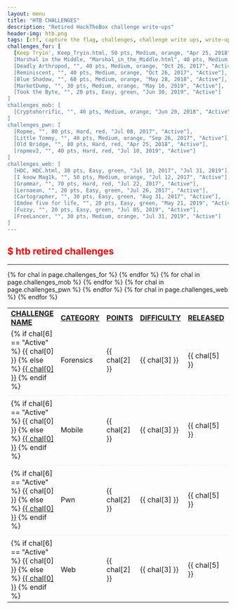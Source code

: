 ```yaml
---
layout: menu
title: "HTB CHALLENGES"
description: "Retired HackTheBox challenge write-ups"
header-img: htb.png
tags: [ctf, capture the flag, challenges, challenge write ups, write-ups, writeups, write-up, writeup, htb, hackthebox, solutions]
challenges_for: [
  [Keep Tryin', Keep_Tryin.html, 50 pts, Medium, orange, "Apr 25, 2018", "Oct 27, 2019"],  
  [Marshal in the Middle, "Marshal_in_the_Middle.html", 40 pts, Medium, orange, "Sep 01, 2017", "Jan 10, 2020"],
  [Deadly Arthropod, "", 40 pts, Medium, orange, "Oct 26, 2017", "Active"],
  [Reminiscent, "", 40 pts, Medium, orange, "Oct 26, 2017", "Active"], 
  [Blue Shadow, "", 60 pts, Medium, orange, "May 28, 2018", "Active"], 
  [MarketDump, "", 30 pts, Medium, orange, "May 16, 2019", "Active"], 
  [Took the Byte, "", 20 pts, Easy, green, "Jun 30, 2019", "Active"]
]
challenges_mob: [
  [Cryptohorrific, "", 40 pts, Medium, orange, "Jun 20, 2018", "Active"]
]
challenges_pwn: [
  [Ropme, "", 80 pts, Hard, red, "Jul 08, 2017", "Active"],  
  [Little Tommy, "", 40 pts, Medium, orange, "Sep 26, 2017", "Active"],  
  [Old Bridge, "", 80 pts, Hard, red, "Apr 25, 2018", "Active"],  
  [ropmev2, "", 40 pts, Hard, red, "Jul 10, 2019", "Active"]
]
challenges_web: [
  [HDC, HDC.html, 30 pts, Easy, green, "Jul 10, 2017", "Jul 31, 2019"],
  [I know Mag1k, "", 50 pts, Medium, orange, "Jul 12, 2017", "Active"],
  [Grammar, "", 70 pts, Hard, red, "Jul 22, 2017", "Active"],  
  [Lernaean, "", 20 pts, Easy, green, "Jul 26, 2017", "Active"],  
  [Cartographer, "", 30 pts, Easy, green, "Aug 31, 2017", "Active"],  
  [Emdee five for life, "", 20 pts, Easy, green, "May 21, 2019", "Active"],  
  [Fuzzy, "", 20 pts, Easy, green, "Jul 05, 2019", "Active"],  
  [FreeLancer, "", 30 pts, Medium, orange, "Jul 31, 2019", "Active"]
]
---
```


## <span id="for" style="color:red">$ htb retired challenges</span>

---

<div style="overflow-x:auto">
 <table>
   <tr>
     <td><strong style="text-decoration:underline">CHALLENGE NAME</strong></td>
     <td><strong style="text-decoration:underline">CATEGORY</strong></td>
     <td><strong style="text-decoration:underline">POINTS</strong></td>
     <td><strong style="text-decoration:underline">DIFFICULTY</strong></td>
     <td><strong style="text-decoration:underline">RELEASED</strong></td>
     <td><strong style="text-decoration:underline">RETIRED</strong></td>
   </tr>
   {% for chal in page.challenges_for %}
   <tr>
     <td>
       {% if chal[6] == "Active" %}
         {{ chal[0] }}
       {% else %}
         <a href="./for/{{ chal[1] }}">{{ chal[0] }}</a>
       {% endif %}
     </td>
     <td><span>Forensics</span></td>
     <td><span style="color:{{ chal[4] }}">{{ chal[2] }}</span></td>
     <td><span style="color:{{ chal[4] }}">{{ chal[3] }}</span></td>
     <td>{{ chal[5] }}</td>
     <td>{{ chal[6] }}</td>
   </tr>
   {% endfor %}
   <tr><td colspan="6" id="mob"></td></tr>
   <tr><td colspan="6" style="border-top:1px dashed #eaeaea"></td></tr>
   {% for chal in page.challenges_mob %}
   <tr>
     <td>
       {% if chal[6] == "Active" %}
         {{ chal[0] }}
       {% else %}
         <a href="./mob/{{ chal[1] }}">{{ chal[0] }}</a>
       {% endif %}
     </td>
     <td><span>Mobile</span></td>
     <td><span style="color:{{ chal[4] }}">{{ chal[2] }}</span></td>
     <td><span style="color:{{ chal[4] }}">{{ chal[3] }}</span></td>
     <td>{{ chal[5] }}</td>
     <td>{{ chal[6] }}</td>
   </tr>
   {% endfor %}
   <tr><td colspan="6" id="pwn"></td></tr>
   <tr><td colspan="6" style="border-top:1px dashed #eaeaea"></td></tr>
   {% for chal in page.challenges_pwn %}
   <tr>
     <td>
       {% if chal[6] == "Active" %}
         {{ chal[0] }}
       {% else %}
         <a href="./pwn/{{ chal[1] }}">{{ chal[0] }}</a>
       {% endif %}
     </td>
     <td><span>Pwn</span></td>
     <td><span style="color:{{ chal[4] }}">{{ chal[2] }}</span></td>
     <td><span style="color:{{ chal[4] }}">{{ chal[3] }}</span></td>
     <td>{{ chal[5] }}</td>
     <td>{{ chal[6] }}</td>
   </tr>
   {% endfor %}
   <tr><td colspan="6" id="web"></td></tr>
   <tr><td colspan="6" style="border-top:1px dashed #eaeaea"></td></tr>
   {% for chal in page.challenges_web %}
   <tr>
     <td>
       {% if chal[6] == "Active" %}
         {{ chal[0] }}
       {% else %}
         <a href="./web/{{ chal[1] }}">{{ chal[0] }}</a>
       {% endif %}
     </td>
     <td><span>Web</span></td>
     <td><span style="color:{{ chal[4] }}">{{ chal[2] }}</span></td>
     <td><span style="color:{{ chal[4] }}">{{ chal[3] }}</span></td>
     <td>{{ chal[5] }}</td>
     <td>{{ chal[6] }}</td>
   </tr>
   {% endfor %}
 </table>
</div>
